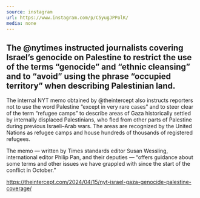 ```yaml
---
source: instagram
url: https://www.instagram.com/p/C5yugJPPolK/
media: none
---
```


## The @nytimes instructed journalists covering Israel’s genocide on Palestine to restrict the use of the terms “genocide” and “ethnic cleansing” and to “avoid” using the phrase “occupied territory” when describing Palestinian land.

The internal NYT memo obtained by @theintercept also instructs reporters not to use the word Palestine “except in very rare cases” and to steer clear of the term “refugee camps” to describe areas of Gaza historically settled by internally displaced Palestinians, who fled from other parts of Palestine during previous Israeli–Arab wars. The areas are recognized by the United Nations as refugee camps and house hundreds of thousands of registered refugees.

The memo — written by Times standards editor Susan Wessling, international editor Philip Pan, and their deputies — “offers guidance about some terms and other issues we have grappled with since the start of the conflict in October.”

https://theintercept.com/2024/04/15/nyt-israel-gaza-genocide-palestine-coverage/

